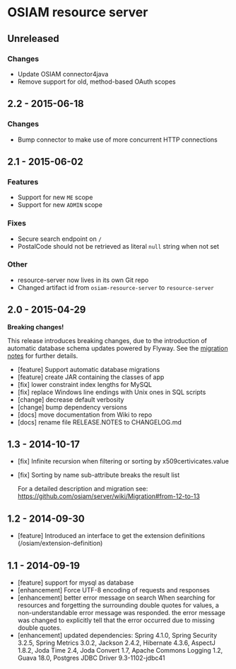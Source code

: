 # OSIAM resource server

## Unreleased

### Changes

- Update OSIAM connector4java
- Remove support for old, method-based OAuth scopes

## 2.2 - 2015-06-18

### Changes

- Bump connector to make use of more concurrent HTTP connections

## 2.1 - 2015-06-02

### Features

- Support for new `ME` scope
- Support for new `ADMIN` scope

### Fixes

- Secure search endpoint on `/`
- PostalCode should not be retrieved as literal `null` string when not set

### Other

- resource-server now lives in its own Git repo
- Changed artifact id from `osiam-resource-server` to `resource-server`

## 2.0 - 2015-04-29

**Breaking changes!**

This release introduces breaking changes, due to the introduction of automatic
database schema updates powered by Flyway. See the
[migration notes](docs/Migration.md#from-13x-to-20) for further details.

- [feature] Support automatic database migrations
- [feature] create JAR containing the classes of app
- [fix] lower constraint index lengths for MySQL
- [fix] replace Windows line endings with Unix ones in SQL scripts
- [change] decrease default verbosity
- [change] bump dependency versions
- [docs] move documentation from Wiki to repo
- [docs] rename file RELEASE.NOTES to CHANGELOG.md

## 1.3 - 2014-10-17

- [fix] Infinite recursion when filtering or sorting by x509certivicates.value
- [fix] Sorting by name sub-attribute breaks the result list

    For a detailed description and migration see:
    https://github.com/osiam/server/wiki/Migration#from-12-to-13

## 1.2 - 2014-09-30

- [feature] Introduced an interface to get the extension definitions (/osiam/extension-definition) 

## 1.1 - 2014-09-19

- [feature] support for mysql as database
- [enhancement] Force UTF-8 encoding of requests and responses
- [enhancement] better error message on search
  When searching for resources and forgetting the surrounding double quotes for
  values, a non-understandable error message was responded. the error message
  was changed to explicitly tell that the error occurred due to missing
  double quotes.
- [enhancement] updated dependencies: Spring 4.1.0, Spring Security 3.2.5,
  Spring Metrics 3.0.2, Jackson 2.4.2, Hibernate 4.3.6, AspectJ 1.8.2,
  Joda Time 2.4, Joda Convert 1.7, Apache Commons Logging 1.2, Guava 18.0,
  Postgres JDBC Driver 9.3-1102-jdbc41
